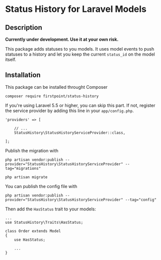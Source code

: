 # Status History for Laravel Models

## Description

**Currently under development. Use it at your own risk.**

This package adds statuses to you models. It uses model events to push statuses to a history and let you keep the current ```status_id``` on the model itself. 

## Installation

This package can be installed throught Composer

```
composer require firstpoint/status-history
```

If you're using Laravel 5.5 or higher, you can skip this part. If not, register the service provider by adding this line in your ```app/config.php```.

```
'providers' => [

    // ...
    StatusHistory\StatusHistoryServiceProvider::class,
    
];
```

Publish the migration with

```
php artisan vendor:publish --provider="StatusHistory\StatusHistoryServiceProvider" --tag="migrations"

php artisan migrate
```

You can publish the config file with

```
php artisan vendor:publish --provider="StatusHistory\StatusHistoryServiceProvider" --tag="config"
```

Then add the ```HasStatus``` trait to your models:

```
...
use StatusHistory\Traits\HasStatus;

class Order extends Model
{
    use HasStatus;

    ...
}
```

